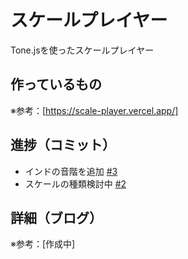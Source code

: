# スケールプレイヤー

Tone.jsを使ったスケールプレイヤー

## 作っているもの

※参考：[https://scale-player.vercel.app/]

## 進捗（コミット）

- インドの音階を追加 [#3](https://github.com/ryo-i/scale-player/issues/3)
- スケールの種類検討中 [#2](https://github.com/ryo-i/scale-player/issues/2)

## 詳細（ブログ）

※参考：[作成中]